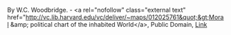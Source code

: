 By W.C. Woodbridge. - &lt;a rel=&quot;nofollow&quot; class=&quot;external text&quot; href=&quot;http://vc.lib.harvard.edu/vc/deliver/~maps/012025761&quot;&gt;Moral &amp;amp; political chart of the inhabited World&lt;/a&gt;, Public Domain, <a href="https://commons.wikimedia.org/w/index.php?curid=25539442">Link</a>